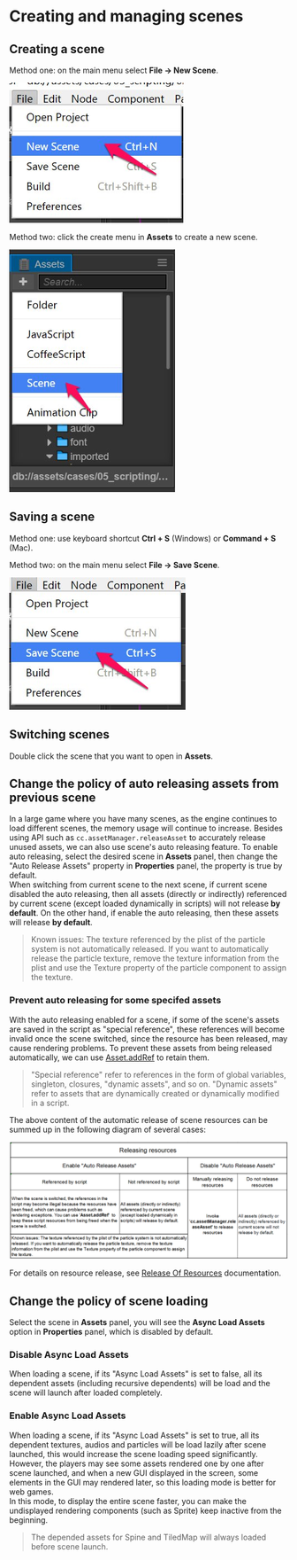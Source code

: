 # Creating and managing scenes

## Creating a scene

Method one: on the main menu select **File -> New Scene**.

![new-scene-main-menu](scene-managing/new-scene-main-menu.png)

Method two: click the create menu in **Assets** to create a new scene.

![new-scene-assets-menu](scene-managing/new-scene-assets-menu.png)

## Saving a scene

Method one: use keyboard shortcut **Ctrl + S** (Windows) or **Command + S** (Mac).

Method two: on the main menu select **File -> Save Scene**.

![save-scene-main-menu](scene-managing/save-scene-main-menu.png)

## Switching scenes

Double click the scene that you want to open in **Assets**.

## Change the policy of auto releasing assets from previous scene

In a large game where you have many scenes, as the engine continues to load different scenes, the memory usage will continue to increase. Besides using API such as `cc.assetManager.releaseAsset` to accurately release unused assets, we can also use scene's auto releasing feature. To enable auto releasing, select the desired scene in **Assets** panel, then change the "Auto Release Assets" property in **Properties** panel, the property is true by default.<br>
When switching from current scene to the next scene, if current scene disabled the auto releasing, then all assets (directly or indirectly) referenced by current scene (except loaded dynamically in scripts) will not release **by default**. On the other hand, if enable the auto releasing, then these assets will release **by default**.

> Known issues: The texture referenced by the plist of the particle system is not automatically released. If you want to automatically release the particle texture, remove the texture information from the plist and use the Texture property of the particle component to assign the texture.

### Prevent auto releasing for some specifed assets

With the auto releasing enabled for a scene, if some of the scene's assets are saved in the script as "special reference", these references will become invalid once the scene switched, since the resource has been released, may cause rendering problems. To prevent these assets from being released automatically, we can use [Asset.addRef](../../../api/en/classes/Asset.html#addref) to retain them.

> "Special reference" refer to references in the form of global variables, singleton, closures, "dynamic assets", and so on. "Dynamic assets" refer to assets that are dynamically created or dynamically modified in a script.

The above content of the automatic release of scene resources can be summed up in the following diagram of several cases:

![](scene-managing/release-resources.png)

For details on resource release, see [Release Of Resources](../asset-manager/release-manager.md) documentation.

## Change the policy of scene loading

Select the scene in **Assets** panel, you will see the **Async Load Assets** option in **Properties** panel, which is disabled by default.

### Disable Async Load Assets

When loading a scene, if its "Async Load Assets" is set to false, all its dependent assets (including recursive dependents) will be load and the scene will launch after loaded completely.

### Enable Async Load Assets

When loading a scene, if its "Async Load Assets" is set to true, all its dependent textures, audios and particles will be load lazily after scene launched, this would increase the scene loading speed significantly.<br>
However, the players may see some assets rendered one by one after scene launched, and when a new GUI displayed in the screen, some elements in the GUI may rendered later, so this loading mode is better for web games.<br>
In this mode, to display the entire scene faster, you can make the undisplayed rendering components (such as Sprite) keep inactive from the beginning.

> The depended assets for Spine and TiledMap will always loaded before scene launch.
